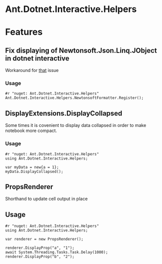 # Ant.Dotnet.Interactive.Helpers

# Features

## Fix displaying of Newtonsoft.Json.Linq.JObject in dotnet interactive

Workaround for [that](https://github.com/dotnet/interactive/issues/2877) issue

### Usage
```
#r "nuget: Ant.Dotnet.Interactive.Helpers"
Ant.Dotnet.Interactive.Helpers.NewtonsoftFormatter.Register();
```

## DisplayExtensions.DisplayCollapsed

Some times it is covenient to display data collapsed in order to make notebook more compact.

### Usage
```
#r "nuget: Ant.Dotnet.Interactive.Helpers"
using Ant.Dotnet.Interactive.Helpers;

var myData = new{a = 1};
myData.DisplayCollapsed();
```

## PropsRenderer

Shorthand to update cell output in place

## Usage
```
#r "nuget: Ant.Dotnet.Interactive.Helpers"
using Ant.Dotnet.Interactive.Helpers;

var renderer = new PropsRenderer();

renderer.DisplayProp("a", "1");
await System.Threading.Tasks.Task.Delay(1000);
renderer.DisplayProp("b", "2");
```
